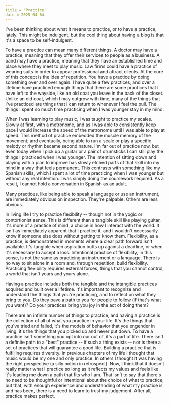 ```yaml
---
title = 'Practice'
date = 2025-04-04
---
```


I've been thinking about what it means to practice, or to have a practice, lately. This might be indulgent, but the cool thing about having a blog is that it's a space to be self-indulgent.

To have a practice can mean many different things. A doctor may have a practice, meaning that they offer their services to people as a business. A band may have a practice, meaning that they have an established time and place where they meet to play music. Law firms could have a practice of wearing suits in order to appear professional and attract clients. At the core of this concept is the idea of repetition. You have a practice by doing something over and over again. I have quite a few practices, and over a lifetime have practiced enough things that there are some practices that I have left to the wayside, like an old coat you leave in the back of the closet. Unlike an old coat, which I may outgrow with time, many of the things that I've practiced are things that I can return to whenever I feel the pull. The things I spent so much time practicing when I was younger stay in my mind. 

When I was learning to play music, I was taught to practice my scales. Slowly at first, with a metronome, and as I was able to consistently keep pace I would increase the speed of the metronome until I was able to play at speed. This method of practice embedded the muscle memory of the movement; and eventually, being able to run a scale or play a specific melody or rhythm became second nature. I'm far out of practice now, but even today when I pick up a guitar or a pair of drumsticks I can still play the things I practiced when I was younger. The intention of sitting down and playing with a plan to improve has slowly etched parts of that skill into my mind in a way that feels permanent. This contrasts with something like my Spanish skills, which I spent a lot of time practicing when I was younger but without any real intention. I was simply doing the coursework required. As a result, I cannot hold a conversation in Spanish as an adult. 

Many practices, like being able to speak a language or use an instrument, are immediately obvious on inspection. They're palpable. Others are less obvious.

In living life I try to practice flexibility -- though not in the yogic or contortionist sense. This is different than a tangible skill like playing guitar, it's more of a practice of mind, a choice in how I interact with the world. It isn't as immediately apparent that I practice it, and I wouldn't necessarily know if someone else does without getting to know them. Flexibility, as a practice, is demonstrated in moments where a clear path forward isn't available. It's tangible when aspiration butts up against a deadline, or when it's necessary to accept a loss. Intentional practice of flexibility, in this sense, is not the same as practicing an instrument or a language. There is no way to sit alone in a room and, through repetition, build flexibility. Practicing flexibility requires external forces, things that you cannot control, a world that isn't yours and yours alone. 

Having a practice includes both the tangible and the intangible practices acquired and built over a lifetime. It's important to recognize and understand the things that you're practicing, and to reflect on what they bring to you. Do they pave a path to you for people to follow (if that's what you want)? Do your practices bring you joy in the act of doing them? 

There are an infinite number of things to practice, and having a practice is the collection of all of what you practice in your life. It's the things that you've tried and failed, it's the models of behavior that you engender in living, it's the things that you picked up and never put down. To have a practice isn't something you opt into our out of, it's a part of life. There isn't a definite path to a "best" practice -- if such a thing exists -- nor is there a set of practices that will guarantee a good life. Building a practice that is fulfilling requires diversity. In previous chapters of my life I thought that music would be my one and only practice. In others I thought it was having the right perspective (a silly notion in retrospect). Now, I think that it doesn't really matter what I practice so long as it reflects my values and feels like it's leading me down a path that fits who I am. That isn't to say that there's no need to be thoughtful or intentional about the choice of what to practice, but that, with enough experience and understanding of what my practice is and has been, there is a need to learn to trust my judgement. After all, practice makes perfect. 
